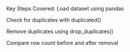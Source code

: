  Key Steps Covered:
Load dataset using pandas

Check for duplicates with duplicated()

Remove duplicates using drop_duplicates()

Compare row count before and after removal
